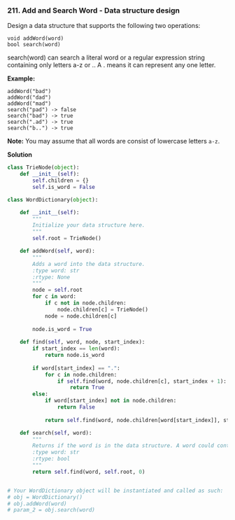 ### 211. Add and Search Word - Data structure design

Design a data structure that supports the following two operations:
```
void addWord(word)
bool search(word)
```

search(word) can search a literal word or a regular expression string containing only letters a-z or .. A . means it can represent any one letter.

**Example:**
```
addWord("bad")
addWord("dad")
addWord("mad")
search("pad") -> false
search("bad") -> true
search(".ad") -> true
search("b..") -> true
```

**Note:**
You may assume that all words are consist of lowercase letters `a-z`.

**Solution**
```Python
class TrieNode(object):
    def __init__(self):
        self.children = {}
        self.is_word = False

class WordDictionary(object):

    def __init__(self):
        """
        Initialize your data structure here.
        """
        self.root = TrieNode()

    def addWord(self, word):
        """
        Adds a word into the data structure.
        :type word: str
        :rtype: None
        """
        node = self.root
        for c in word:
            if c not in node.children:
                node.children[c] = TrieNode()
            node = node.children[c]
        
        node.is_word = True
    
    def find(self, word, node, start_index):
        if start_index == len(word):
            return node.is_word
        
        if word[start_index] == ".":
            for c in node.children:
                if self.find(word, node.children[c], start_index + 1):
                    return True
        else:
            if word[start_index] not in node.children:
                return False
            
            return self.find(word, node.children[word[start_index]], start_index + 1)

    def search(self, word):
        """
        Returns if the word is in the data structure. A word could contain the dot character '.' to represent any one letter.
        :type word: str
        :rtype: bool
        """
        return self.find(word, self.root, 0)


# Your WordDictionary object will be instantiated and called as such:
# obj = WordDictionary()
# obj.addWord(word)
# param_2 = obj.search(word)
```